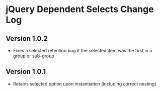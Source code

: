 # jQuery Dependent Selects Change Log

## Version 1.0.2

- Fixes a selected retention bug if the selected item was the first in a group or sub-group

## Version 1.0.1

- Retains selected option upon instantiation (including correct nesting)
